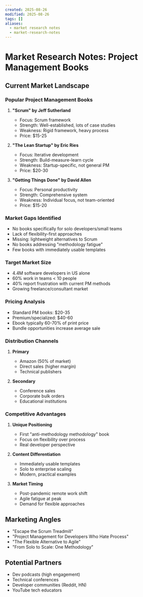 ```yaml
---
created: 2025-08-26
modified: 2025-08-26
tags: []
aliases:
  - market research notes
  - market-research-notes
---
```


# Market Research Notes: Project Management Books

## Current Market Landscape

### Popular Project Management Books
1. **"Scrum" by Jeff Sutherland**
   - Focus: Scrum framework
   - Strength: Well-established, lots of case studies
   - Weakness: Rigid framework, heavy process
   - Price: $15-25

2. **"The Lean Startup" by Eric Ries**
   - Focus: Iterative development
   - Strength: Build-measure-learn cycle
   - Weakness: Startup-specific, not general PM
   - Price: $20-30

3. **"Getting Things Done" by David Allen**
   - Focus: Personal productivity
   - Strength: Comprehensive system
   - Weakness: Individual focus, not team-oriented
   - Price: $15-20

### Market Gaps Identified
- No books specifically for solo developers/small teams
- Lack of flexibility-first approaches
- Missing: lightweight alternatives to Scrum
- No books addressing "methodology fatigue"
- Few books with immediately usable templates

### Target Market Size
- 4.4M software developers in US alone
- 60% work in teams < 10 people
- 40% report frustration with current PM methods
- Growing freelance/consultant market

### Pricing Analysis
- Standard PM books: $20-35
- Premium/specialized: $40-60
- Ebook typically 60-70% of print price
- Bundle opportunities increase average sale

### Distribution Channels
1. **Primary**
   - Amazon (50% of market)
   - Direct sales (higher margin)
   - Technical publishers

2. **Secondary**
   - Conference sales
   - Corporate bulk orders
   - Educational institutions

### Competitive Advantages
1. **Unique Positioning**
   - First "anti-methodology methodology" book
   - Focus on flexibility over process
   - Real developer perspective

2. **Content Differentiation**
   - Immediately usable templates
   - Solo to enterprise scaling
   - Modern, practical examples

3. **Market Timing**
   - Post-pandemic remote work shift
   - Agile fatigue at peak
   - Demand for flexible approaches

## Marketing Angles
- "Escape the Scrum Treadmill"
- "Project Management for Developers Who Hate Process"
- "The Flexible Alternative to Agile"
- "From Solo to Scale: One Methodology"

## Potential Partners
- Dev podcasts (high engagement)
- Technical conferences
- Developer communities (Reddit, HN)
- YouTube tech educators
